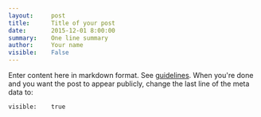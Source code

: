 ```yaml
---
layout:     post
title:      Title of your post
date:       2015-12-01 8:00:00
summary:    One line summary
author:     Your name
visible:    False
---
```


Enter content here in markdown format. See [guidelines](/guide/). When you're
done and you want the post to appear publicly, change the last line of the meta
data to:

~~~
visible:    true
~~~

